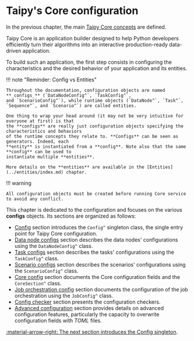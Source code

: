 # Taipy's Core configuration

In the previous chapter, the main [Taipy Core concepts](../concepts/index.md) are defined.

Taipy Core is an application builder designed to help Python developers efficiently turn
their algorithms into an interactive production-ready data-driven application.

To build such an application, the first step consists in configuring the characteristics and the desired behavior of
your application and its entities.

!!! note "Reminder: Config vs Entities"

    Throughout the documentation, configuration objects are named **_configs_** (`DataNodeConfig^`, `TaskConfig^`,
    and `ScenarioConfig^`), while runtime objects (`DataNode^`, `Task^`, `Sequence^`, and `Scenario^`) are called entities.

    One thing to wrap your head around (it may not be very intuitive for everyone at first) is that
    the **configs** are really just configuration objects specifying the characteristics and behaviors
    of the runtime concepts they relate to. **Configs** can be seen as generators. Indeed, each
    **entity** is instantiated from a **config**. Note also that the same **config** can be used to
    instantiate multiple **entities**.

    More details on the **entities** are available in the [Entities](../entities/index.md) chapter.

!!! warning

    All configuration objects must be created before running Core service to avoid any conflict.

This chapter is dedicated to the configuration and focuses on the various **configs** objects. Its sections are
organized as follows:

- [Config](config.md) section introduces the `Config^` singleton class, the single entry
  point for Taipy Core configuration.
- [Data node configs](data-node-config.md) section describes the data nodes' configurations using
  the `DataNodeConfig^` class.
- [Task configs](task-config.md) section describes the tasks' configurations using the
  `TaskConfig^` class.
- [Scenario configs](scenario-config.md) section describes the scenarios' configurations using the
  `ScenarioConfig^` class.
- [Core config](core-config.md) section documents the Core configuration fields and the
  `CoreSection^` class.
- [Job orchestration config](job-config.md) section documents the configuration of the job orchestration
  using the `JobConfig^` class.
- [Config checker](config-checker.md) section presents the configuration checkers.
- [Advanced configuration](advanced-config.md) section provides details on advanced configuration
  features, particularly the capacity to overwrite configuration fields with _TOML_ files.

[:material-arrow-right: The next section introduces the Config singleton](config.md).
